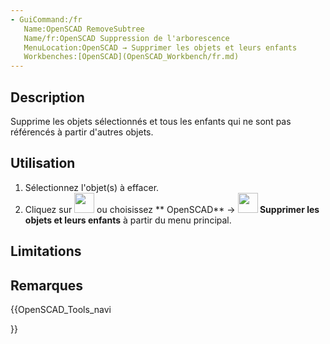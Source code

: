 ```yaml
---
- GuiCommand:/fr
   Name:OpenSCAD RemoveSubtree
   Name/fr:OpenSCAD Suppression de l'arborescence
   MenuLocation:OpenSCAD → Supprimer les objets et leurs enfants
   Workbenches:[OpenSCAD](OpenSCAD_Workbench/fr.md)
---
```


## Description

Supprime les objets sélectionnés et tous les enfants qui ne sont pas référencés à partir d\'autres objets.

## Utilisation

1.  Sélectionnez l\'objet(s) à effacer.
2.  Cliquez sur <img alt="" src=images/OpenSCAD_RemoveSubtree.svg  style="width:32px;"> ou choisissez ** OpenSCAD** → **<img src="images/OpenSCAD_RemoveSubtree.svg" width=32px> Supprimer les objets et leurs enfants** à partir du menu principal.

## Limitations

## Remarques





{{OpenSCAD_Tools_navi

}} 
